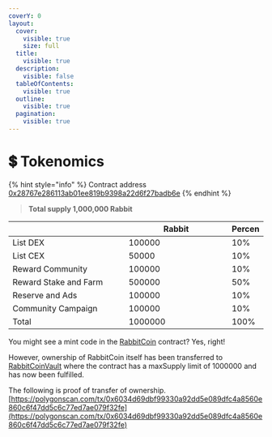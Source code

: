 ```yaml
---
coverY: 0
layout:
  cover:
    visible: true
    size: full
  title:
    visible: true
  description:
    visible: false
  tableOfContents:
    visible: true
  outline:
    visible: true
  pagination:
    visible: true
---
```


# 💲 Tokenomics



{% hint style="info" %}
Contract address [0x28767e286113ab01ee819b9398a22d6f27badb6e](https://polygonscan.com/address/0x28767e286113ab01ee819b9398a22d6f27badb6e)
{% endhint %}

> **Total supply 1,000,000 Rabbit**

<table><thead><tr><th width="272"></th><th width="241">Rabbit</th><th>Percen</th></tr></thead><tbody><tr><td>List DEX</td><td>100000</td><td>10%</td></tr><tr><td>List CEX</td><td>50000</td><td>10%</td></tr><tr><td>Reward Community</td><td>100000</td><td>10%</td></tr><tr><td>Reward Stake and Farm</td><td>500000</td><td>50%</td></tr><tr><td>Reserve and Ads</td><td>100000</td><td>10%</td></tr><tr><td>Community Campaign</td><td>100000</td><td>10%</td></tr><tr><td>Total</td><td>1000000</td><td>100%</td></tr></tbody></table>

You might see a mint code in the [RabbitCoin](https://polygonscan.com/address/0x28767e286113ab01ee819b9398a22d6f27badb6e) contract? Yes, right!

However, ownership of RabbitCoin itself has been transferred to [RabbitCoinVault](https://polygonscan.com/address/0x68B7c0F9E25Ee0d687662a5A030b8c54d0eD6232) where the contract has a maxSupply limit of 1000000 and has now been fulfilled.

The following is proof of transfer of ownership. [https://polygonscan.com/tx/0x6034d69dbf99330a92dd5e089dfc4a8560e860c6f47dd5c6c77ed7ae079f32fe](https://polygonscan.com/tx/0x6034d69dbf99330a92dd5e089dfc4a8560e860c6f47dd5c6c77ed7ae079f32fe)
